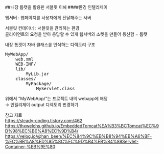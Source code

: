##내장 톰캣을 활용한 서블릿 이해
####환경
인텔리제이

웹서버 : 웹페이지를 사용자에게 전달해주는 서버

서블릿 컨테이너 : 서블릿을 관리하는 환경  
클라이언트의 요청을 받아 응답할 수 있게 웹서버와 소켓을 만들어 통신함 = 톰캣

내장 톰캣이 자바 클래스를 인식하는 디렉토리 구조
<pre>
MyWebApp/
    web.xml
    WEB-INF/
    lib/
        MyLib.jar
    classes/
        MyPackage/
            MyServlet.class
</pre>
위에서 "MyWebApp/"는 프로잭트 내의 webapp에 해당  
→ 인텔리제이 output 디렉토리 변경하기

참고 자료  
https://steady-coding.tistory.com/462  
https://thxwelchs.github.io/EmbeddedTomcat%EA%B3%BCTomcat%EC%9D%98%EC%B0%A8%EC%9D%B4/  
https://velog.io/@han_been/%EC%84%9C%EB%B8%94%EB%A6%BF-%EC%BB%A8%ED%85%8C%EC%9D%B4%EB%84%88Servlet-Container-%EB%9E%80